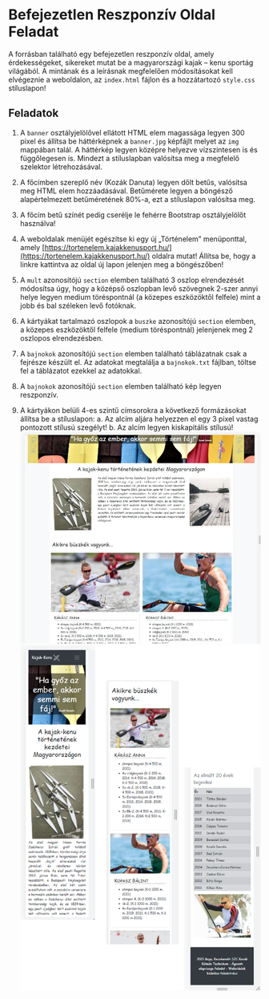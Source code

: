 # Befejezetlen Reszponzív Oldal Feladat

A forrásban található egy befejezetlen reszponzív oldal, amely érdekességeket, sikereket mutat be a magyarországi kajak – kenu sportág világából. A mintának és a leírásnak megfelelően módosításokat kell elvégeznie a weboldalon, az `index.html` fájlon és a hozzátartozó `style.css` stíluslapon!

## Feladatok

1. A `banner` osztályjelölővel ellátott HTML elem magassága legyen 300 pixel és állítsa be háttérképnek a `banner.jpg` képfájlt melyet az `img` mappában talál. A háttérkép legyen középre helyezve vízszintesen is és függőlegesen is. Mindezt a stíluslapban valósítsa meg a megfelelő szelektor létrehozásával.

2. A főcímben szereplő név (Kozák Danuta) legyen dőlt betűs, valósítsa meg HTML elem hozzáadásával. Betűmérete legyen a böngésző alapértelmezett betűméretének 80%-a, ezt a stíluslapon valósítsa meg.

3. A főcím betű színét pedig cserélje le fehérre Bootstrap osztályjelölőt használva!

4. A weboldalak menüjét egészítse ki egy új „Történelem” menüponttal, amely [https://tortenelem.kajakkenusport.hu/](https://tortenelem.kajakkenusport.hu/) oldalra mutat! Állítsa be, hogy a linkre kattintva az oldal új lapon jelenjen meg a böngészőben!

5. A `mult` azonosítójú `section` elemben található 3 oszlop elrendezését módosítsa úgy, hogy a középső oszlopban levő szövegnek 2-szer annyi helye legyen medium töréspontnál (a közepes eszközöktől felfele) mint a jobb és bal széleken levő fotóknak.

6. A kártyákat tartalmazó oszlopok a `buszke` azonosítójú `section` elemben, a közepes eszközöktől felfele (medium töréspontnál) jelenjenek meg 2 oszlopos elrendezésben.

7. A `bajnokok` azonosítójú `section` elemben található táblázatnak csak a fejrésze készült el. Az adatokat megtalálja a `bajnokok.txt` fájlban, töltse fel a táblázatot ezekkel az adatokkal.

8. A `bajnokok` azonosítójú `section` elemben található kép legyen reszponzív.

9. A kártyákon belüli 4-es szintű címsorokra a következő formázásokat állítsa be a stíluslapon:
    a. Az alcím aljára helyezzen el egy 3 pixel vastag pontozott stílusú szegélyt!
    b. Az alcím legyen kiskapitális stílusú!
![minta md](minta_md.jpg)
![minta mobil](minta_mobil.png)
